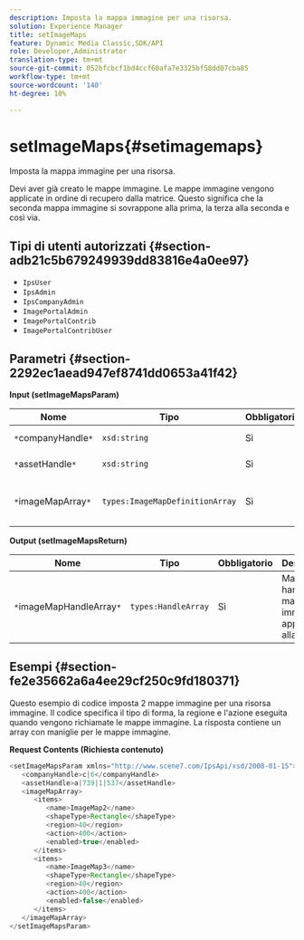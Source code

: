 ```yaml
---
description: Imposta la mappa immagine per una risorsa.
solution: Experience Manager
title: setImageMaps
feature: Dynamic Media Classic,SDK/API
role: Developer,Administrator
translation-type: tm+mt
source-git-commit: 052bfcbcf1bd4ccf60afa7e3325bf58dd07cba85
workflow-type: tm+mt
source-wordcount: '140'
ht-degree: 10%

---
```



# setImageMaps{#setimagemaps}

Imposta la mappa immagine per una risorsa.

Devi aver già creato le mappe immagine. Le mappe immagine vengono applicate in ordine di recupero dalla matrice. Questo significa che la seconda mappa immagine si sovrappone alla prima, la terza alla seconda e così via.

## Tipi di utenti autorizzati {#section-adb21c5b679249939dd83816e4a0ee97}

* `IpsUser`
* `IpsAdmin`
* `IpsCompanyAdmin`
* `ImagePortalAdmin`
* `ImagePortalContrib`
* `ImagePortalContribUser`

## Parametri {#section-2292ec1aead947ef8741dd0653a41f42}

**Input (setImageMapsParam)**

| Nome | Tipo | Obbligatorio | Descrizione |
|---|---|---|---|
| `*`companyHandle`*` | `xsd:string` | Sì | Tratta l&#39;azienda. |
| `*`assetHandle`*` | `xsd:string` | Sì | Gestione risorse. |
| `*`imageMapArray`*` | `types:ImageMapDefinitionArray` | Sì | Array di mappe immagine predefinite. |

**Output (setImageMapsReturn)**

| Nome | Tipo | Obbligatorio | Descrizione |
|---|---|---|---|
| `*`imageMapHandleArray`*` | `types:HandleArray` | Sì | Matrice con handle di mappa immagine applicati alla risorsa. |

## Esempi {#section-fe2e35662a6a4ee29cf250c9fd180371}

Questo esempio di codice imposta 2 mappe immagine per una risorsa immagine. Il codice specifica il tipo di forma, la regione e l&#39;azione eseguita quando vengono richiamate le mappe immagine. La risposta contiene un array con maniglie per le mappe immagine.

**Request Contents (Richiesta contenuto)**

```java
<setImageMapsParam xmlns="http://www.scene7.com/IpsApi/xsd/2008-01-15">
   <companyHandle>c|6</companyHandle>
   <assetHandle>a|739|1|537</assetHandle>
   <imageMapArray>
      <items>
         <name>ImageMap2</name>
         <shapeType>Rectangle</shapeType>
         <region>40</region>
         <action>400</action>
         <enabled>true</enabled>
      </items>
      <items>
         <name>ImageMap3</name>
         <shapeType>Rectangle</shapeType>
         <region>40</region>
         <action>400</action>
         <enabled>false</enabled>
      </items>
   </imageMapArray>
</setImageMapsParam>
```

